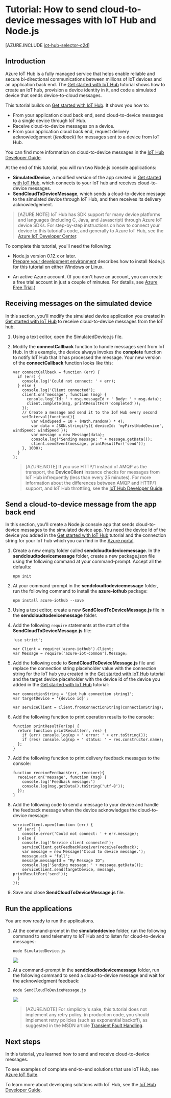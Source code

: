<properties
	pageTitle="Send cloud-to-device messages with IoT Hub | Microsoft Azure"
	description="Follow this tutorial to learn how to send cloud-to-device messages using Azure IoT Hub with Java."
	services="iot-hub"
	documentationCenter="nodejs"
	authors="dominicbetts"
	manager="timlt"
	editor=""/>

<tags
     ms.service="iot-hub"
     ms.devlang="javascript"
     ms.topic="article"
     ms.tgt_pltfrm="na"
     ms.workload="na"
     ms.date="07/04/2016"
     ms.author="dobett"/>

# Tutorial: How to send cloud-to-device messages with IoT Hub and Node.js

[AZURE.INCLUDE [iot-hub-selector-c2d](../../includes/iot-hub-selector-c2d.md)]

## Introduction

Azure IoT Hub is a fully managed service that helps enable reliable and secure bi-directional communications between millions of IoT devices and an application back end. The [Get started with IoT Hub] tutorial shows how to create an IoT hub, provision a device identity in it, and code a simulated device that sends device-to-cloud messages.

This tutorial builds on [Get started with IoT Hub]. It shows you how to:

- From your application cloud back end, send cloud-to-device messages to a single device through IoT Hub.
- Receive cloud-to-device messages on a device.
- From your application cloud back end, request delivery acknowledgement (*feedback*) for messages sent to a device from IoT Hub.

You can find more information on cloud-to-device messages in the [IoT Hub Developer Guide][IoT Hub Developer Guide - C2D].

At the end of this tutorial, you will run two Node.js console applications:

* **SimulatedDevice**, a modified version of the app created in [Get started with IoT Hub], which connects to your IoT hub and receives cloud-to-device messages.
* **SendCloudToDeviceMessage**, which sends a cloud-to-device message to the simulated device through IoT Hub, and then receives its delivery acknowledgement.

> [AZURE.NOTE] IoT Hub has SDK support for many device platforms and languages (including C, Java, and Javascript) through Azure IoT device SDKs. For step-by-step instructions on how to connect your device to this tutorial's code, and generally to Azure IoT Hub, see the [Azure IoT Developer Center].

To complete this tutorial, you'll need the following:

+ Node.js version 0.12.x or later. <br/> [Prepare your development environment][lnk-dev-setup] describes how to install Node.js for this tutorial on either Windows or Linux.

+ An active Azure account. (If you don't have an account, you can create a free trial account in just a couple of minutes. For details, see [Azure Free Trial][lnk-free-trial].)

## Receiving messages on the simulated device

In this section, you'll modify the simulated device application you created in [Get started with IoT Hub] to receive cloud-to-device messages from the IoT hub.

1. Using a text editor, open the SimulatedDevice.js file.

2. Modify the **connectCallback** function to handle messages sent from IoT Hub. In this example, the device always invokes the **complete** function to notify IoT Hub that it has processed the message. Your new version of the **connectCallback** function looks like this:

    ```
    var connectCallback = function (err) {
      if (err) {
        console.log('Could not connect: ' + err);
      } else {
        console.log('Client connected');
        client.on('message', function (msg) {
          console.log('Id: ' + msg.messageId + ' Body: ' + msg.data);
          client.complete(msg, printResultFor('completed'));
        });
        // Create a message and send it to the IoT Hub every second
        setInterval(function(){
            var windSpeed = 10 + (Math.random() * 4);
            var data = JSON.stringify({ deviceId: 'myFirstNodeDevice', windSpeed: windSpeed });
            var message = new Message(data);
            console.log("Sending message: " + message.getData());
            client.sendEvent(message, printResultFor('send'));
        }, 1000);
      }
    };
    ```

    > [AZURE.NOTE] If you use HTTP/1 instead of AMQP as the transport, the **DeviceClient** instance checks for messages from IoT Hub infrequently (less than every 25 minutes). For more information about the differences between AMQP and HTTP/1 support, and IoT Hub throttling, see the [IoT Hub Developer Guide][IoT Hub Developer Guide - C2D].

## Send a cloud-to-device message from the app back end

In this section, you'll create a Node.js console app that sends cloud-to-device messages to the simulated device app. You need the device Id of the device you added in the [Get started with IoT Hub] tutorial and the connection string for your IoT hub which you can find in the [Azure portal].

1. Create a new empty folder called **sendcloudtodevicemessage**. In the **sendcloudtodevicemessage** folder, create a new package.json file using the following command at your command-prompt. Accept all the defaults:

    ```
    npm init
    ```

2. At your command-prompt in the **sendcloudtodevicemessage** folder, run the following command to install the **azure-iothub** package:

    ```
    npm install azure-iothub --save
    ```

3. Using a text editor, create a new **SendCloudToDeviceMessage.js** file in the **sendcloudtodevicemessage** folder.

4. Add the following `require` statements at the start of the **SendCloudToDeviceMessage.js** file:

    ```
    'use strict';
    
    var Client = require('azure-iothub').Client;
    var Message = require('azure-iot-common').Message;
    ```

5. Add the following code to **SendCloudToDeviceMessage.js** file and replace the connection string placeholder value with the connection string for the IoT hub you created in the [Get started with IoT Hub] tutorial and the target device placeholder with the device id of the device you added in the [Get started with IoT Hub] tutorial:

    ```
    var connectionString = '{iot hub connection string}';
    var targetDevice = '{device id}';

    var serviceClient = Client.fromConnectionString(connectionString);
    ```

6. Add the following function to print operation results to the console:

    ```
    function printResultFor(op) {
      return function printResult(err, res) {
        if (err) console.log(op + ' error: ' + err.toString());
        if (res) console.log(op + ' status: ' + res.constructor.name);
      };
    }
    ```

7. Add the following function to print delivery feedback messages to the console:

    ```
    function receiveFeedback(err, receiver){
      receiver.on('message', function (msg) {
        console.log('Feedback message:')
        console.log(msg.getData().toString('utf-8'));
      });
    }
    ```

8. Add the following code to send a message to your device and handle the feedback message when the device acknowledges the cloud-to-device message:

    ```
    serviceClient.open(function (err) {
      if (err) {
        console.error('Could not connect: ' + err.message);
      } else {
        console.log('Service client connected');
        serviceClient.getFeedbackReceiver(receiveFeedback);
        var message = new Message('Cloud to device message.');
        message.ack = 'full';
        message.messageId = "My Message ID";
        console.log('Sending message: ' + message.getData());
        serviceClient.send(targetDevice, message, printResultFor('send'));
      }
    });
    ```

7. Save and close **SendCloudToDeviceMessage.js** file.

## Run the applications

You are now ready to run the applications.

1. At the command-prompt in the **simulateddevice** folder, run the following command to send telemetry to IoT Hub and to listen for cloud-to-device messages:

    ```
    node SimulatedDevice.js 
    ```

    ![][img-simulated-device]

2. At a command-prompt in the **sendcloudtodevicemessage** folder, run the following command to send a cloud-to-device message and wait for the acknowledgment feedback:

    ```
    node SendCloudToDeviceMessage.js 
    ```

    ![][img-send-command]

    > [AZURE.NOTE] For simplicity's sake, this tutorial does not implement any retry policy. In production code, you should implement retry policies (such as exponential backoff), as suggested in the MSDN article [Transient Fault Handling].

## Next steps

In this tutorial, you learned how to send and receive cloud-to-device messages. 

To see examples of complete end-to-end solutions that use IoT Hub, see [Azure IoT Suite].

To learn more about developing solutions with IoT Hub, see the [IoT Hub Developer Guide].

<!-- Images -->
[img-simulated-device]: media/iot-hub-node-node-c2d/receivec2d.png
[img-send-command]:  media/iot-hub-node-node-c2d/sendc2d.png

<!-- Links -->

[Get started with IoT Hub]: iot-hub-node-node-getstarted.md
[IoT Hub Developer Guide - C2D]: iot-hub-devguide.md#c2d
[Process Device-to-Cloud messages]: iot-hub-csharp-csharp-process-d2c.md
[Uploading files from devices]: iot-hub-csharp-csharp-file-upload.md
[IoT Hub Overview]: iot-hub-what-is-iot-hub.md
[IoT Hub Guidance]: iot-hub-guidance.md
[IoT Hub Developer Guide]: iot-hub-devguide.md
[Supported device platforms and languages]: iot-hub-supported-devices.md
[Azure IoT Developer Center]: http://www.azure.com/develop/iot
[lnk-free-trial]: http://azure.microsoft.com/pricing/free-trial/
[lnk-dev-setup]: https://github.com/Azure/azure-iot-sdks/blob/master/doc/get_started/node-devbox-setup.md
[Transient Fault Handling]: https://msdn.microsoft.com/library/hh680901(v=pandp.50).aspx
[Azure portal]: https://portal.azure.com
[Azure IoT Suite]: https://azure.microsoft.com/documentation/suites/iot-suite/